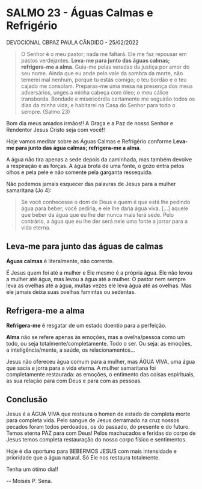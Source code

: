 # SALMO 23 - Águas Calmas e Refrigério

DEVOCIONAL CBPAZ PAULA CÂNDIDO - 25/02/2022 

> O Senhor é o meu pastor; nada me faltará. Ele me faz repousar em pastos verdejantes. **Leva-me para junto das águas calmas;
refrigera-me a alma**. Guia-me pelas veredas da justiça por amor do seu nome. Ainda que eu ande pelo vale da sombra da morte, não temerei mal nenhum,  porque tu estás comigo; o teu bordão e o teu cajado me consolam. Preparas-me uma mesa na presença dos meus adversários, unges a minha cabeça com óleo; o meu cálice transborda. Bondade e misericórdia certamente me seguirão todos os dias da minha vida; e habitarei na Casa do Senhor para todo o sempre. (Salmo 23)

Bom dia meus amados irmãos!!
A Graça e a Paz de nosso Senhor e Rendentor Jesus Cristo seja com você!!

Hoje vamos meditar sobre as Águas Calmas e Refrigério conforme **Leva-me para junto das água calmas; refrigera-me a alma**.

A água não tira apenas a sede depois da caminhada, mas também
devolve a respiração e as forças. A água brota de uma
fonte, o gozo entra pelos olhos e pela pele e não somente pela garganta
ressequida.

Não podemos jamais esquecer das palavras de Jesus para a mulher samaritana (Jo 4):

> Se você conhecesse o dom de Deus e quem é que está lhe pedindo água para beber, 
> você pediria, e ele lhe daria água viva.
> [...] aquele que beber da água que eu lhe der nunca mais terá sede.
> Pelo contrário, a água que eu lhe der será nele uma fonte a jorrar para a vida eterna.

## Leva-me para junto das águas de calmas

**Águas calmas** é literalmente, não corrente.

É Jesus quem foi até a mulher e Ele mesmo é a própria água. Ele não levou a mulher até água, mas levou a água até a mulher.
O pastor nem sempre leva as ovelhas até a água, muitas vezes ele leva água até as ovelhas. 
Mas ele jamais deixa suas ovelhas famintas ou sedentas.

## Refrigera-me a alma

**Refrigera-me** é resgatar de um estado doentio para a perfeição.

**Alma** não se refere apenas às emoções, mas a ovelha/pessoa como um todo, ou seja totalmente/completamente. Todo o ser. Ou seja: as emoções, a inteligência/mente, a saúde, os relacionamentos...

Jesus não ofereceu água comum para a mulher, mas ÁGUA VIVA, uma água que sacia e jorra para a vida eterna.
A mulher samaritana foi completamente restaurada: as emoções, o entimento das coisas espirituais, as sua relação para com Deus e para com as pessoas.

## Conclusão

Jesus é a ÁGUA VIVA que restaura o homen de estado de completa morte para completa vida.
Pelo sangue de Jesus derramado na cruz nossos pecados foram todos perdoados, os do passado, do presente e do futuro. Temos eterna PAZ para com Deus!
Pelos machucados e feridas do corpo de Jesus temos completa restauração do nosso corpo físico e sentimentos.

Hoje é dia oportuno para BEBERMOS JESUS com mais intensidade e prioridade que a água natural. Só Ele nos restaura totalmente.

Tenha um ótimo dia!!

--
Moisés P. Sena.
